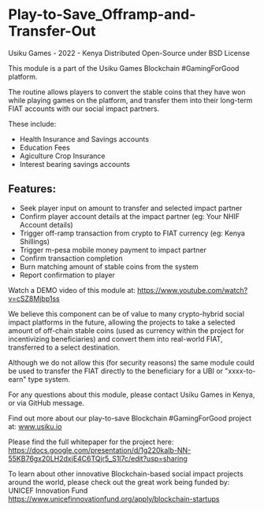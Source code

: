 # Play-to-Save_Offramp-and-Transfer-Out
Usiku Games - 2022 - Kenya
Distributed Open-Source under BSD License

This module is a part of the Usiku Games Blockchain #GamingForGood platform. 

The routine allows players to convert the stable coins that they have won while playing games on the platform, and transfer them into their long-term FIAT accounts with our social impact partners.

These include:
  - Health Insurance and Savings accounts
  - Education Fees
  - Agiculture Crop Insurance
  - Interest bearing savings accounts

## Features:
  - Seek player input on amount to transfer and selected impact partner
  - Confirm player account details at the impact partner (eg: Your NHIF Account details)
  - Trigger off-ramp transaction from crypto to FIAT currency (eg: Kenya Shillings)
  - Trigger m-pesa mobile money payment to impact partner
  - Confirm transaction completion
  - Burn matching amount of stable coins from the system
  - Report confirmation to player

Watch a DEMO video of this module at: https://www.youtube.com/watch?v=cSZ8Mjbp1ss

We believe this component can be of value to many crypto-hybrid social impact platforms in the future, allowing the projects to take a selected amount of off-chain stable coins (used as currency within the project for incentivizing beneficiaries) and convert them into real-world FIAT, transferred to a select destination.

Although we do not allow this (for security reasons) the same module could be used to transfer the FIAT directly to the beneficiary for a UBI or "xxxx-to-earn" type system.

For any questions about this module, please contact Usiku Games in Kenya, or via GitHub message.

Find out more about our play-to-save Blockchain #GamingForGood project at: www.usiku.io

Please find the full whitepaper for the project here: https://docs.google.com/presentation/d/1g220kaIb-NN-55KB76gx20LH2dxjE4C6TQjr5_S1l7c/edit?usp=sharing

To learn about other innovative Blockchain-based social impact projects around the world, please check out the great work being funded by:
     UNICEF Innovation Fund
     https://www.unicefinnovationfund.org/apply/blockchain-startups
